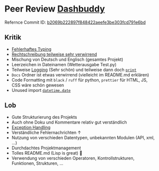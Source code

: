 # Peer Review [Dashbuddy](https://github.com/CakeOfPain/dashbuddy)

Refernce Commit ID: [b2069b222897f848422aeefe3be303fcd791e6bd](https://github.com/CakeOfPain/Dashbuddy/tree/b2069b222897f848422aeefe3be303fcd791e6bd)

## Kritik

- [Fehlerhaftes Typing](https://github.com/CakeOfPain/Dashbuddy/tree/b2069b222897f848422aeefe3be303fcd791e6bd/pluginManager.py#L12)
- [Rechtschreibung teilweise sehr verwirrend](https://github.com/CakeOfPain/Dashbuddy/tree/b2069b222897f848422aeefe3be303fcd791e6bd/plugins/kalender.py)
- Mischung von Deutsch und Englisch (gesamtes Projekt)
- Leerzeichen in Dateinamen (Wetterausgabe Test.py)
- Teilweise [Logging](https://github.com/CakeOfPain/Dashbuddy/tree/b2069b222897f848422aeefe3be303fcd791e6bd/plugins/timetable.py#L12-L13) (Sehr schön) und teilweise dann doch [`print`](https://github.com/CakeOfPain/Dashbuddy/tree/b2069b222897f848422aeefe3be303fcd791e6bd/pluginManager.py#L53-L57)
- `Docs` Ordner ist etwas verwirrend (vielleicht im README.md erklären)
- Code Formatting mit `black` / `ruff` für python, `prettier` für HTML, JS, CSS wäre schön gewesen
- Unused import [`datetime.date`](https://github.com/CakeOfPain/Dashbuddy/tree/b2069b222897f848422aeefe3be303fcd791e6bd/plugins/kalender.py#L1)

## Lob

- Gute Strukturierung des Projekts
- Auch ohne Doku und Kommentare relativ gut verständlich
- [Exception Handling](https://github.com/CakeOfPain/Dashbuddy/tree/b2069b222897f848422aeefe3be303fcd791e6bd/pluginManager.py#L53-L57)
- Verständliche Fehlernachrichten ↑
- Nutzung von verschieden Datentypen, unbekannten Modulen (API, xml, ...)
- Durchdachtes Projektmanagement
- Tolles README.md (Lisp is great) 🤣
- Verwendung von verschieden Operatoren, Kontrollstrukturen, Funktionen, Strukturen, ...
